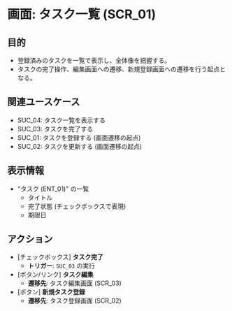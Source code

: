 # 画面: タスク一覧 (SCR_01)

## 目的
- 登録済みのタスクを一覧で表示し、全体像を把握する。
- タスクの完了操作、編集画面への遷移、新規登録画面への遷移を行う起点となる。

## 関連ユースケース
- SUC_04: タスク一覧を表示する
- SUC_03: タスクを完了する
- SUC_01: タスクを登録する (画面遷移の起点)
- SUC_02: タスクを更新する (画面遷移の起点)

## 表示情報
- "タスク (ENT_01)" の一覧
  - タイトル
  - 完了状態 (チェックボックスで表現)
  - 期限日

## アクション
- [チェックボックス] **タスク完了**
  - **トリガー**: `SUC_03` の実行
- [ボタン/リンク] **タスク編集**
  - **遷移先**: タスク編集画面 (SCR_03)
- [ボタン] **新規タスク登録**
  - **遷移先**: タスク登録画面 (SCR_02)
